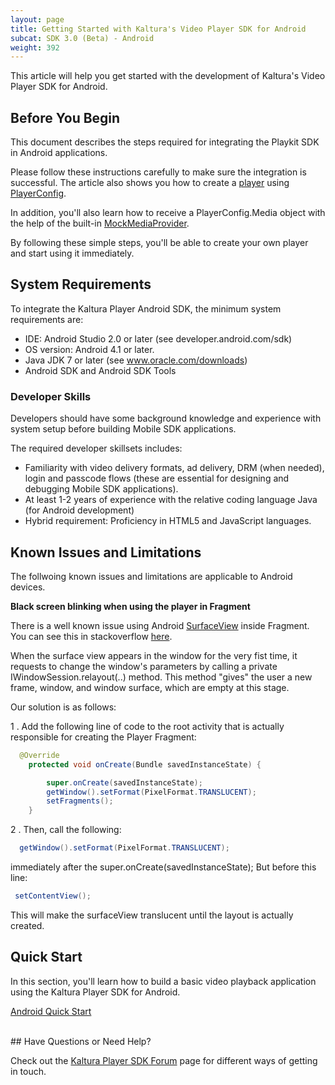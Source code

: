 ```yaml
---
layout: page
title: Getting Started with Kaltura's Video Player SDK for Android
subcat: SDK 3.0 (Beta) - Android
weight: 392
---
```


This article will help you get started with the development of Kaltura's Video Player SDK for Android.

## Before You Begin  

This document describes the steps required for integrating the Playkit SDK in Android applications. 

Please follow these instructions carefully to make sure the integration is successful. The article also shows you how to create a  [player](https://github.com/kaltura/playkit-android/blob/develop/playkit/src/main/java/com/kaltura/playkit/Player.java) using [PlayerConfig](https://github.com/kaltura/playkit-android/blob/develop/playkit/src/main/java/com/kaltura/playkit/PlayerConfig.java). 

In addition, you'll also learn how to receive a PlayerConfig.Media object with the help of the built-in [MockMediaProvider](https://github.com/kaltura/playkit-android/blob/develop/playkit/src/main/java/com/kaltura/playkit/backend/mock/MockMediaProvider.java).

By following these simple steps, you'll be able to create your own player and start using it immediately. 

## System Requirements  

To integrate the Kaltura Player Android SDK, the minimum system requirements are:

* IDE: Android Studio 2.0 or later (see developer.android.com/sdk)
* OS version: Android 4.1 or later.
* Java JDK 7 or later (see www.oracle.com/downloads)
* Android SDK and Android SDK Tools

### Developer Skills  

Developers should have some background knowledge and experience with system setup before building Mobile SDK applications. 

The required developer skillsets includes:
* Familiarity with video delivery formats, ad delivery, DRM (when needed), login and passcode flows (these are essential for designing and debugging Mobile SDK applications).
* At least 1-2 years of experience with the relative coding language Java (for Android development)
* Hybrid requirement: Proficiency in HTML5 and JavaScript languages.


## Known Issues and Limitations

The follwoing known issues and limitations are applicable to Android devices.

**Black screen blinking when using the player in Fragment** 

There is a well known issue using Android [SurfaceView](https://developer.android.com/reference/android/view/SurfaceView.html) inside Fragment. You can see this in stackoverflow [here](http://stackoverflow.com/questions/8772862/surfaceview-flashes-black-on-load/12636285#12636285). 

When the surface view appears in the window for the very fist time, it requests to change the window's parameters by calling a private IWindowSession.relayout(..) method. This method "gives" the user a new frame, window, and window surface, which are empty at this stage. 

Our solution is as follows: 

1 . Add the following line of code to the root activity that is actually responsible for creating the Player Fragment:

```java
  @Override
    protected void onCreate(Bundle savedInstanceState) {

        super.onCreate(savedInstanceState);
        getWindow().setFormat(PixelFormat.TRANSLUCENT);
        setFragments();
    }
```

2 . Then, call the following:

```java
  getWindow().setFormat(PixelFormat.TRANSLUCENT);
```

 immediately after the super.onCreate(savedInstanceState); But before this line: 

```java
 setContentView();
```

This will make the surfaceView translucent until the layout is actually created.


## Quick Start

In this section, you'll learn how to build a basic video playback application using the Kaltura Player SDK for Android.


[Android Quick Start]()


</br>
## Have Questions or Need Help?

Check out the [Kaltura Player SDK Forum](https://forum.kaltura.org/c/playkit) page for different ways of getting in touch.
